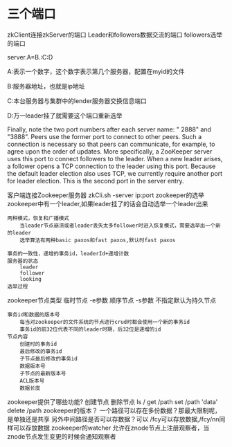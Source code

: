# 三个端口
zkClient连接zkServer的端口
Leader和followers数据交流的端口
followers选举的端口

server.A=B.:C:D

A:表示一个数字，这个数字表示第几个服务器，配置在myid的文件

B:服务器地址，也就是ip地址

C:本台服务器与集群中的lender服务器交换信息端口

D:万一leader挂了就需要这个端口重新选举


Finally, note the two port numbers after each server name: " 2888" and "3888". 
Peers use the former port to connect to other peers. 
Such a connection is necessary so that peers can communicate, 
for example, to agree upon the order of updates. More specifically, 
a ZooKeeper server uses this port to connect followers to the leader. 
When a new leader arises, a follower opens a TCP connection to the leader using this port. 
Because the default leader election also uses TCP, 
we currently require another port for leader election. 
This is the second port in the server entry.

客户端连接Zookeeper服务器
zkCli.sh -server ip:port
zookeeper的选举
    zookeeper中有一个leader,如果leader挂了的话会自动选举一个leader出来

    两种模式，恢复和广播模式
        当leader节点崩溃或者leader丢失太多follower时进入恢复模式，需要选举出一个新的leader
        选举算法有两种basic paxos和fast paxos,默认时fast paxos

    事务的一致性，递增的事务id，leaderId+递增计数
    服务器的状态
        leader
        follower
        looking
    选举过程

zookeeper节点类型
    临时节点 -e参数
    顺序节点 -s参数
    不指定默认为持久节点

    事务id和数据的版本号
        每当对zookeeper的文件系统的节点进行crud时都会使用一个新的事务id
        事务id的前32位代表不同的leader时期，后32位是递增的id
    节点内容
        创建时的事务id
        最后修改的事务id
        子节点最后修改的事务id
        数据版本号
        子节点的最新版本号
        ACL版本号
        数据长度

zookeeper提供了哪些功能?
    创建节点
    删除节点
    ls /
    get /path
    set /path 'data'
    delete /path
zookeeper的版本？
    一个路径可以存在多份数据？那最大限制呢，是单独还是共享
    另外中间路径是否可以存数据？可以 /fcy可以存放数据,/fcy/nn同样可以存放数据
zookeeper的watcher
    允许在znode节点上注册观察者，当znode节点发生变更的时候会通知观察者
